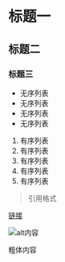 # 标题一
## 标题二
### 标题三

* 无序列表
* 无序列表
* 无序列表
* 无序列表

1. 有序列表
1. 有序列表
1. 有序列表
1. 有序列表
1. 有序列表

>引用格式

[链接](http:www.baidu.com)

![alt内容](图片地址)

粗体内容
